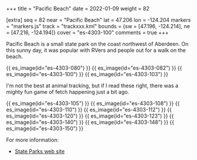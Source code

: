 +++
title = "Pacific Beach"
date = 2022-01-09
weight = 82

[extra]
seq = 82
near = "Pacific Beach"
lat = 47.206
lon = -124.204
markers = "markers.js"
track = "trackxxx.kml"
bounds = {sw = [47.196, -124.214], ne = [47.216, -124.194]}
cover = "es-4303-100"
comments = true
+++

Pacific Beach is a small state park on the coast northwest of Aberdeen. On this sunny day, it was popular with RVers and people out for a walk on the beach.

<!-- more -->

{{ es_image(id="es-4303-080") }}
{{ es_image(id="es-4303-082") }}
{{ es_image(id="es-4303-100") }}
{{ es_image(id="es-4303-103") }}

I'm not the best at animal tracking, but if I read these right, there was a mighty fun game of fetch happening just a bit ago.

{{ es_image(id="es-4303-105") }}
{{ es_image(id="es-4303-108") }}
{{ es_image(id="es-4303-110") }}
{{ es_image(id="es-4303-112") }}
{{ es_image(id="es-4303-120") }}
{{ es_image(id="es-4303-123") }}
{{ es_image(id="es-4303-140") }}
{{ es_image(id="es-4303-148") }}
{{ es_image(id="es-4303-150") }}

For more information:

* [State Parks web site](https://parks.state.wa.us/557/Pacific-Beach)
